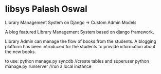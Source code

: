 libsys Palash Oswal
======

Library Management System on Django -> Custom Admin Models

A blog featured Library Management System based on django framework. 

Library Admin can manage the flow of books from the students. A blogging platform has been introduced for the students to
provide information about the new books.


to use:
python manage.py syncdb //create tables and superuser
python manage.py runserver //run a local instance
